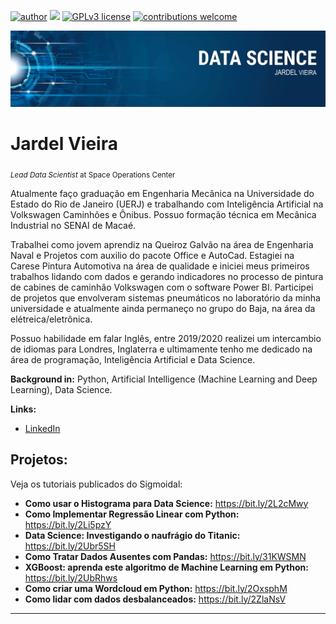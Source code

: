 [![author](https://img.shields.io/badge/author-carlosfab-red.svg)](https://www.linkedin.com/in/carlosfab) [![](https://img.shields.io/badge/python-3.7+-blue.svg)](https://www.python.org/downloads/release/python-365/) [![GPLv3 license](https://img.shields.io/badge/License-GPLv3-blue.svg)](http://perso.crans.org/besson/LICENSE.html) [![contributions welcome](https://img.shields.io/badge/contributions-welcome-brightgreen.svg?style=flat)](https://github.com/carlosfab/data_science/issues)

<p align="center">
  <img src="https://raw.githubusercontent.com/VieiraJardel/Data_Science/main/banner%201.png" >
</p>

# Jardel Vieira
<sub>*Lead Data Scientist* at Space Operations Center</sub>

Atualmente faço graduação em Engenharia Mecânica na Universidade do Estado do Rio de Janeiro (UERJ) e trabalhando com Inteligência Artificial na Volkswagen Caminhões e Ônibus. Possuo formação técnica em Mecânica Industrial no SENAI de Macaé.

Trabalhei como jovem aprendiz na Queiroz Galvão na área de Engenharia Naval e Projetos com auxilio do pacote Office e AutoCad. Estagiei na Carese Pintura Automotiva na área de qualidade e iniciei meus primeiros trabalhos lidando com dados e gerando indicadores no processo de pintura de cabines de caminhão Volkswagen com o software Power BI. Participei de projetos que envolveram sistemas pneumáticos no laboratório da minha universidade e atualmente ainda permaneço no grupo do Baja, na área da elétreica/eletrônica. 

Possuo habilidade em falar Inglês, entre 2019/2020 realizei um intercambio de idiomas para Londres, Inglaterra e ultimamente tenho me dedicado na área de programação, Inteligência Artificial e Data Science.

**Background in:** Python, Artificial Intelligence (Machine Learning and Deep Learning), Data Science.

**Links:**
* [LinkedIn](https://www.linkedin.com/in/jardelvieira00)


## Projetos:
Veja os tutoriais publicados do Sigmoidal:

* **Como usar o Histograma para Data Science:** https://bit.ly/2L2cMwy
* **Como Implementar Regressão Linear com Python:** https://bit.ly/2Li5pzY
* **Data Science: Investigando o naufrágio do Titanic:** https://bit.ly/2Ubr5SH
* **Como Tratar Dados Ausentes com Pandas:** https://bit.ly/31KWSMN
* **XGBoost: aprenda este algoritmo de Machine Learning em Python:** https://bit.ly/2UbRhws
* **Como criar uma Wordcloud em Python:** https://bit.ly/2OxsphM
* **Como lidar com dados desbalanceados:** https://bit.ly/2ZlaNsV

---



